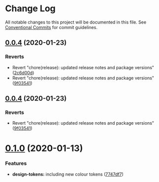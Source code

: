 # Change Log

All notable changes to this project will be documented in this file.
See [Conventional Commits](https://conventionalcommits.org) for commit guidelines.

## [0.0.4](https://github.com/richmccartney/design-system/compare/@speedbird/design-tokens@0.1.0...@speedbird/design-tokens@0.0.4) (2020-01-23)


### Reverts

* Revert "chore(release): updated release notes and package versions" ([2c6d00d](https://github.com/richmccartney/design-system/commit/2c6d00dd585b75d4d7e23f4a3ec3654233732cb4))
* Revert "chore(release): updated release notes and package versions" ([9f03541](https://github.com/richmccartney/design-system/commit/9f03541ebf8bdf1091ad6f88042129a6e093d7de))





## [0.0.4](https://github.com/richmccartney/design-system/compare/@speedbird/design-tokens@0.0.4...@speedbird/design-tokens@0.0.4) (2020-01-23)


### Reverts

* Revert "chore(release): updated release notes and package versions" ([9f03541](https://github.com/richmccartney/design-system/commit/9f03541ebf8bdf1091ad6f88042129a6e093d7de))





# [0.1.0](https://github.com/richmccartney/design-system/compare/@speedbird/design-tokens@0.0.3...@speedbird/design-tokens@0.1.0) (2020-01-13)


### Features

* **design-tokens:** including new colour tokens ([7747df7](https://github.com/richmccartney/design-system/commit/7747df7ec506feeffaf98f7e868a2bea3b53e9e4))
